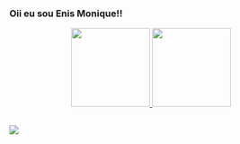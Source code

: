 ### Oii eu sou Enis Monique!!
<div align="center">
  <a href="https://github.com/moniquepatriotaa">
  <img height="140em" src="https://github-readme-stats.vercel.app/api?username=moniquepatriotaa&show_icons=true&theme=dracula&include_all_commits=true&count_private=true"/>
  <img height="140em" src="https://github-readme-stats.vercel.app/api/top-langs/?username=moniquepatriotaa&layout=compact&langs_count=7&theme=dracula"/>
</div>


  
  ##
  
  <div> 
 
  <a href="https://instagram.com/moniquepatriotaa" target="_blank"><img src="https://img.shields.io/badge/-Instagram-%23E4405F?style=for-the-badge&logo=instagram&logoColor=white" target="_blank"></a>
     
 

 
 </div>

